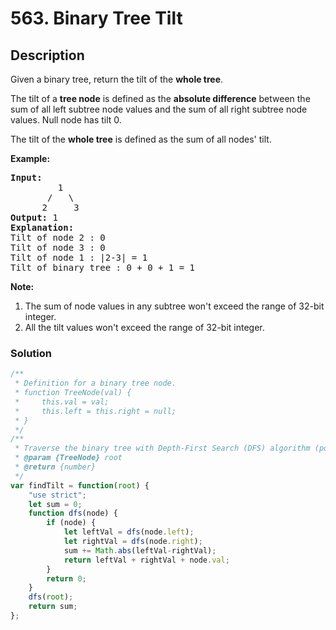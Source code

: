 # 563. Binary Tree Tilt

## Description

Given a binary tree, return the tilt of the **whole tree**.

The tilt of a **tree node** is defined as the **absolute difference** between the sum of all left subtree node values and the sum of all right subtree node values. Null node has tilt 0.

The tilt of the **whole tree** is defined as the sum of all nodes' tilt.

**Example:**
<pre>
<b>Input:</b>
         1
       /   \
      2     3
<b>Output:</b> 1
<b>Explanation:</b>
Tilt of node 2 : 0
Tilt of node 3 : 0
Tilt of node 1 : |2-3| = 1
Tilt of binary tree : 0 + 0 + 1 = 1
</pre>
**Note:**
1. The sum of node values in any subtree won't exceed the range of 32-bit integer.
2. All the tilt values won't exceed the range of 32-bit integer.

### Solution
```javascript
/**
 * Definition for a binary tree node.
 * function TreeNode(val) {
 *     this.val = val;
 *     this.left = this.right = null;
 * }
 */
/**
 * Traverse the binary tree with Depth-First Search (DFS) algorithm (postorder)
 * @param {TreeNode} root
 * @return {number}
 */
var findTilt = function(root) {
    "use strict";
    let sum = 0;
    function dfs(node) {
        if (node) {
            let leftVal = dfs(node.left);
            let rightVal = dfs(node.right);
            sum += Math.abs(leftVal-rightVal);
            return leftVal + rightVal + node.val;
        }
        return 0;
    }
    dfs(root);
    return sum;
};
```